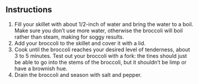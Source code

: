 ## Instructions
1. Fill your skillet with about 1/2-inch of water and bring the water to a boil. Make sure you don’t use more water, otherwise the broccoli will boil rather than steam, making for soggy results.
2. Add your broccoli to the skillet and cover it with a lid.
3. Cook until the broccoli reaches your desired level of tenderness, about 3 to 5 minutes. Test out your broccoli with a fork: the tines should just be able to go into the stems of the broccoli, but it shouldn’t be limp or have a brownish hue.
4. Drain the broccoli and season with salt and pepper.